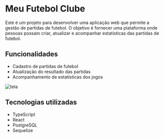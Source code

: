 # Meu Futebol Clube
Este é um projeto para desenvolver uma aplicação web que permite a gestão de partidas de futebol. O objetivo é fornecer uma plataforma onde pessoas possam criar, atualizar e acompanhar estatísticas das partidas de futebol.

## Funcionalidades
* Cadastro de partidas de futebol
* Atualização do resultado das partidas
* Acompanhamento de estatísticas dos jogos

![tela](https://user-images.githubusercontent.com/108986668/235802837-1b016baa-3243-42d9-9d1a-4cc1389b62c2.png)

## Tecnologias utilizadas
* TypeScript
* React
* PostgreSQL
* Sequelize

